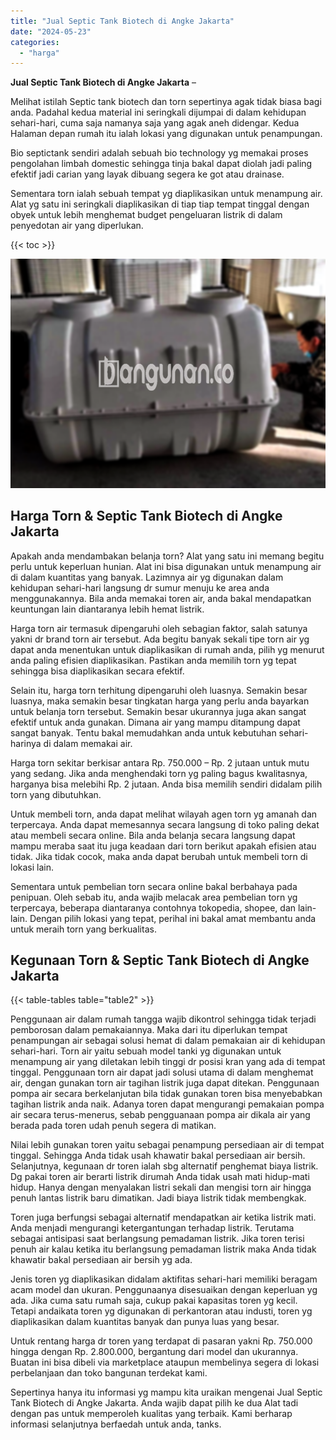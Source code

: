 ```yaml
---
title: "Jual Septic Tank Biotech di Angke Jakarta"
date: "2024-05-23"
categories: 
  - "harga"
---
```


**Jual Septic Tank Biotech di Angke Jakarta** –

Melihat istilah Septic tank biotech dan torn sepertinya agak tidak biasa bagi anda. Padahal kedua material ini seringkali dijumpai di dalam kehidupan sehari-hari, cuma saja namanya saja yang agak aneh didengar. Kedua Halaman depan rumah itu ialah lokasi yang digunakan untuk penampungan.

Bio septictank sendiri adalah sebuah bio technology yg memakai proses pengolahan limbah domestic sehingga tinja bakal dapat diolah jadi paling efektif jadi carian yang layak dibuang segera ke got atau drainase.

Sementara torn ialah sebuah tempat yg diaplikasikan untuk menampung air. Alat yg satu ini seringkali diaplikasikan di tiap tiap tempat tinggal dengan obyek untuk lebih menghemat budget pengeluaran listrik di dalam penyedotan air yang diperlukan.

{{< toc >}}

![Jual Septic Tank Biotech di Angke Jakarta](/images/jual-bio-septictank-33.png)

## Harga Torn & Septic Tank Biotech di Angke Jakarta

Apakah anda mendambakan belanja torn? Alat yang satu ini memang begitu perlu untuk keperluan hunian. Alat ini bisa digunakan untuk menampung air di dalam kuantitas yang banyak. Lazimnya air yg digunakan dalam kehidupan sehari-hari langsung dr sumur menuju ke area anda menggunakannya. Bila anda memakai toren air, anda bakal mendapatkan keuntungan lain diantaranya lebih hemat listrik.

Harga torn air termasuk dipengaruhi oleh sebagian faktor, salah satunya yakni dr brand torn air tersebut. Ada begitu banyak sekali tipe torn air yg dapat anda menentukan untuk diaplikasikan di rumah anda, pilih yg menurut anda paling efisien diaplikasikan. Pastikan anda memilih torn yg tepat sehingga bisa diaplikasikan secara efektif.

Selain itu, harga torn terhitung dipengaruhi oleh luasnya. Semakin besar luasnya, maka semakin besar tingkatan harga yang perlu anda bayarkan untuk belanja torn tersebut. Semakin besar ukurannya juga akan sangat efektif untuk anda gunakan. Dimana air yang mampu ditampung dapat sangat banyak. Tentu bakal memudahkan anda untuk kebutuhan sehari-harinya di dalam memakai air.

Harga torn sekitar berkisar antara Rp. 750.000 – Rp. 2 jutaan untuk mutu yang sedang. Jika anda menghendaki torn yg paling bagus kwalitasnya, harganya bisa melebihi Rp. 2 jutaan. Anda bisa memilih sendiri didalam pilih torn yang dibutuhkan.

Untuk membeli torn, anda dapat melihat wilayah agen torn yg amanah dan terpercaya. Anda dapat memesannya secara langsung di toko paling dekat atau membeli secara online. Bila anda belanja secara langsung dapat mampu meraba saat itu juga keadaan dari torn berikut apakah efisien atau tidak. Jika tidak cocok, maka anda dapat berubah untuk membeli torn di lokasi lain.

Sementara untuk pembelian torn secara online bakal berbahaya pada penipuan. Oleh sebab itu, anda wajib melacak area pembelian torn yg terpercaya, beberapa diantaranya contohnya tokopedia, shopee, dan lain-lain. Dengan pilih lokasi yang tepat, perihal ini bakal amat membantu anda untuk meraih torn yang berkualitas.

## Kegunaan Torn & Septic Tank Biotech di Angke Jakarta

{{< table-tables table="table2" >}}

Penggunaan air dalam rumah tangga wajib dikontrol sehingga tidak terjadi pemborosan dalam pemakaiannya. Maka dari itu diperlukan tempat penampungan air sebagai solusi hemat di dalam pemakaian air di kehidupan sehari-hari. Torn air yaitu sebuah model tanki yg digunakan untuk menampung air yang diletakan lebih tinggi dr posisi kran yang ada di tempat tinggal. Penggunaan torn air dapat jadi solusi utama di dalam menghemat air, dengan gunakan torn air tagihan listrik juga dapat ditekan. Penggunaan pompa air secara berkelanjutan bila tidak gunakan toren bisa menyebabkan tagihan listrik anda naik. Adanya toren dapat mengurangi pemakaian pompa air secara terus-menerus, sebab pengguanaan pompa air dikala air yang berada pada toren udah penuh segera di matikan.

Nilai lebih gunakan toren yaitu sebagai penampung persediaan air di tempat tinggal. Sehingga Anda tidak usah khawatir bakal persediaan air bersih. Selanjutnya, kegunaan dr toren ialah sbg alternatif penghemat biaya listrik. Dg pakai toren air berarti listrik dirumah Anda tidak usah mati hidup-mati hidup. Hanya dengan menyalakan listri sekali dan mengisi torn air hingga penuh lantas listrik baru dimatikan. Jadi biaya listrik tidak membengkak.

Toren juga berfungsi sebagai alternatif mendapatkan air ketika listrik mati. Anda menjadi mengurangi ketergantungan terhadap listrik. Terutama sebagai antisipasi saat berlangsung pemadaman listrik. Jika toren terisi penuh air kalau ketika itu berlangsung pemadaman listrik maka Anda tidak khawatir bakal persediaan air bersih yg ada.

Jenis toren yg diaplikasikan didalam aktifitas sehari-hari memiliki beragam acam model dan ukuran. Penggunaanya disesuaikan dengan keperluan yg ada. Jika cuma satu rumah saja, cukup pakai kapasitas toren yg kecil. Tetapi andaikata toren yg digunakan di perkantoran atau industi, toren yg diaplikasikan dalam kuantitas banyak dan punya luas yang besar.

Untuk rentang harga dr toren yang terdapat di pasaran yakni Rp. 750.000 hingga dengan Rp. 2.800.000, bergantung dari model dan ukurannya. Buatan ini bisa dibeli via marketplace ataupun membelinya segera di lokasi perbelanjaan dan toko bangunan terdekat kami.

Sepertinya hanya itu informasi yg mampu kita uraikan mengenai Jual Septic Tank Biotech di Angke Jakarta. Anda wajib dapat pilih ke dua Alat tadi dengan pas untuk memperoleh kualitas yang terbaik. Kami berharap informasi selanjutnya berfaedah untuk anda, tanks.
